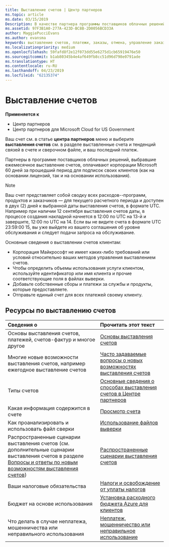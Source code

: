 ```yaml
---
title: Выставление счетов | Центр партнеров
ms.topic: article
ms.date: 03/15/2019
Description: В качестве партнера программы поставщиков облачных решений вы должны будете оплатить корпорации Майкрософт 60 дней за прошедший период для подписок на основании лицензий и подписок на основании использования ваших клиентов.
ms.assetid: 97F3B1A0-277A-423D-BC8B-2D0056BCD33A
author: MaggiePucciEvans
ms.author: evansma
keywords: выставление счетов, платежи, заказы, отмена, управление заказами, неоплата, мошенничество, ненадлежащее использование, налоги, освобождение от уплаты налогов, файлы выверки, файл выверки
ms.localizationpriority: medium
ms.openlocfilehash: 59fafd8f2e12f073dd55e6275d1cb65919476e50
ms.sourcegitcommit: b1ab80345b4e4af649fb8cc51d96d798e0791ade
ms.translationtype: HT
ms.contentlocale: ru-RU
ms.lasthandoff: 04/23/2019
ms.locfileid: "62135374"
---
```

# <a name="billing"></a>Выставление счетов

**Применяется к**

-  Центр партнеров
-  Центр партнеров для Microsoft Cloud for US Government
 
 
Ваш счет см. в статье **центра партнеров** меню и выберите **выставления счетов** см. в разделе выставленные счета и тенденций связей в счете и сверочном файле, и ваш последний платеж.

Партнеры в программе поставщиков облачных решений, выбравшие ежемесячное выставление счетов, оплачивают корпорации Microsoft 60 дней за прошедший период для подписок своих клиентов (как на основании лицензий, так и на основании использования).

> [!NOTE]  
> Ваш счет представляет собой сводку всех расходов--программ, продуктов и заказчиков — для текущего расчетного периода и доступен в двух (2) дней к выбранной даты выставления счетов, в формате UTC. Например при наличии 12 сентября выставления счетов даты, в процессе создания накладной начнется в 12:00 по UTC на 13-й и завершите, 12:00 по UTC на 14. Если вы не видите счета в формате UTC 23:59:00 15, вы уже выйдете из вашего соглашения об уровне обслуживания и следует подачи запроса на обслуживание. 

Основные сведения о выставлении счетов клиентам:

-   Корпорация Майкрософт не имеет каких-либо требований или условий относительно ваших методов управления выставлением счетов.
-   Чтобы определить объемы использования услуги клиентом, используйте идентификатор или имя клиента и прочие соответствующие поля в файлах выверки.
-   Добавьте собственные сборы и платежи за службы и продукты, которые предоставляете.
-   Отправьте единый счет для всех платежей своему клиенту.

## <a name="billing-resources"></a>Ресурсы по выставлению счетов
|**Сведения о**   |**Прочитать этот текст**    |
|:-----------------------------|:-----------------|
|Основы выставления счетов, платежей, счетов-фактур и многое другое   |[Основы выставления счетов](billing-basics.md)
|Многие новые возможности выставления счетов, например ежегодное выставление счетов   |[Часто задаваемые вопросы о новых возможностях выставления счетов](faq-about-new-billing-features.md)|
|Типы счетов   |[Основные сведения о способах выставления счетов в Центре партнеров](billing-different-types.md)   |
|Какая информация содержится в счете   |[Просмотр счета](read-your-bill.md)   |
|Как проанализировать и использовать файл сверки   |[Использование файлов выверки](use-the-reconciliation-files.md)|
|Распространенные сценарии выставления счетов (см. дополнительные сценарии выставления счетов в разделе [Вопросы и ответы по новым возможностям выставления счетов](faq-about-new-billing-features.md))|[Распространенные сценарии выставления счетов](common-billing-scenarios.md)|
|Ваши налоговые обязательства   | [Налоги и освобождение от уплаты налогов](tax-and-tax-exemptions.md)|
|Бюджет на основе использования    |[Установка расходного бюджета Azure для клиентов](set-an-azure-spending-budget-for-your-customers.md)|
|Что делать в случае неплатежа, мошенничества или неправильного использования   |[Неплатеж, мошенничество или неправильное использование](non-payment--fraud--or-misuse.md)|




















